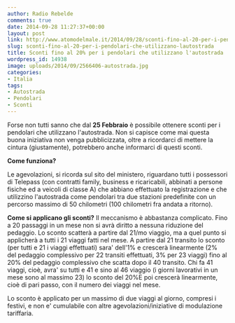 ```yaml
---
author: Radio Rebelde
comments: true
date: 2014-09-28 11:27:37+00:00
layout: post
link: http://www.atomodelmale.it/2014/09/28/sconti-fino-al-20-per-i-pendolari-che-utilizzano-lautostrada/
slug: sconti-fino-al-20-per-i-pendolari-che-utilizzano-lautostrada
title: Sconti fino al 20% per i pendolari che utilizzano l'autostrada
wordpress_id: 14938
image: uploads/2014/09/2566406-autostrada.jpg
categories:
- Italia
tags:
- Autostrada
- Pendolari
- Sconti
---
```


Forse non tutti sanno che dal **25 Febbraio** è possibile ottenere sconti per i pendolari che utilizzano l'autostrada. Non si capisce come mai questa buona iniziativa non venga pubblicizzata, oltre a ricordarci di mettere la cintura (giustamente), potrebbero anche informarci di questi sconti.

**Come funziona?**

Le agevolazioni, si ricorda sul sito del ministero, riguardano tutti i possessori di Telepass (con contratti family, business e ricaricabili, abbinati a persone fisiche ed a veicoli di classe A) che abbiano effettuato la registrazione e che utilizzino l'autostrada come pendolari tra due stazioni predefinite con un percorso massimo di 50 chilometri (100 chilometri fra andata a ritorno).

**Come si applicano gli sconti?**
Il meccanismo è abbastanza complicato. Fino a 20 passaggi in un mese non si avrà diritto a nessuna riduzione del pedaggio. Lo sconto scatterà a partire dal 21/mo viaggio, ma a quel punto si applicherà a tutti i 21 viaggi fatti nel mese. A partire dal 21 transito lo sconto (per tutti e 21 i viaggi effettuati) sara' dell'1% e crescerà linearmente (2% del pedaggio complessivo per 22 transiti effettuati, 3% per 23 viaggi) fino al 20% del pedaggio complessivo che scatta dopo il 40 transito. Chi fa 41 viaggi, cioè, avra' su tutti e 41 e sino al 46 viaggio (i giorni lavorativi in un mese sono al massimo 23) lo sconto del 20%E poi crescerà linearmente, cioè di pari passo, con il numero dei viaggi nel mese.

Lo sconto è applicato per un massimo di due viaggi al giorno, compresi i festivi, e non e' cumulabile con altre agevolazioni/iniziative di modulazione tariffaria.
